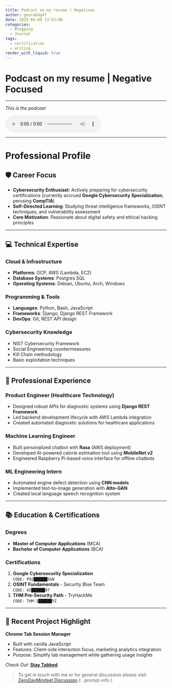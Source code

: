 ```yaml
---
title: Podcast on my resume | Negatives
author: gourabdg47
date: 2025-04-09 13:53:00
categories:
  - Blogging
  - Journal
tags:
  - certification
  - writing
render_with_liquid: true
---
```


# Podcast on my resume | Negative Focused
---
*This is the podcast*

<audio controls>
  <source src="https://github.com/gourabdg47/gourabdg47.github.io/raw/main/assets/audio_vids/CTI%20Resume.wav" type="audio/wav">
  Your browser doesn’t support audio. [Download instead](https://github.com/gourabdg47/gourabdg47.github.io/raw/main/assets/audio_vids/CTI%20Resume.wav).
</audio>

---
# Professional Profile

## 🛡️ Career Focus
- **Cybersecurity Enthusiast**: Actively preparing for cybersecurity certifications (currently accrued **Google Cybersecurity Specialization**, perusing **CompTIA**)
- **Self-Directed Learning**: Studying threat intelligence frameworks, OSINT techniques, and vulnerability assessment
- **Core Motivation**: Passionate about digital safety and ethical hacking principles

---

## 💻 Technical Expertise

### **Cloud & Infrastructure**
- **Platforms**: GCP, AWS (Lambda, EC2)
- **Database Systems**: Postgres SQL
- **Operating Systems**: Debian, Ubuntu, Arch, Windows

### **Programming & Tools**
- **Languages**: Python, Bash, JavaScript
- **Frameworks**: Django, Django REST Framework
- **DevOps**: Git, REST API design

### **Cybersecurity Knowledge**
- NIST Cybersecurity Framework
- Social Engineering countermeasures
- Kill Chain methodology
- Basic exploitation techniques

---

## 🚀 Professional Experience

### **Product Engineer** (Healthcare Technology)  
- Designed robust APIs for diagnostic systems using **Django REST Framework**
- Led backend development lifecycle with AWS Lambda integration
- Created automated diagnostic solutions for healthcare applications

### **Machine Learning Engineer**  
- Built personalized chatbot with **Rasa** (AWS deployment)
- Developed AI-powered calorie estimation tool using **MobileNet v2**
- Engineered Raspberry Pi-based voice interface for offline chatbots

### **ML Engineering Intern**  
- Automated engine defect detection using **CNN models**
- Implemented text-to-image generation with **Attn-GAN**
- Created local language speech recognition system

---

## 📚 Education & Certifications

### **Degrees**
- **Master of Computer Applications** (MCA)  
- **Bachelor of Computer Applications** (BCA)  

### **Certifications**
1. **Google Cybersecurity Specialization**  
   `CODE: P92██████5GN`
2. **OSINT Fundamentals** - Security Blue Team  
   `CODE: 65██████97`
3. **THM Pre-Security Path** - TryHackMe  
   `CODE: THM-1██████YZ`

---

## 🔧 Recent Project Highlight  
**Chrome Tab Session Manager**  
- Built with vanilla JavaScript  
- Features: Client-side interaction focus, marketing analytics integration  
- Purpose: Simplify tab management while gathering usage insights

*Check Out*: **[Stay Tabbed](https://shorturl.at/TGRWS)**




> To get in touch with me or for general discussion please visit [ZeroDayMindset Discussion](https://github.com/orgs/X3N0-G0D/discussions) 
{: .prompt-info }
